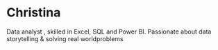 # Christina
Data analyst , skilled in Excel, SQL and Power BI. Passionate about data storytelling & solving real worldproblems
